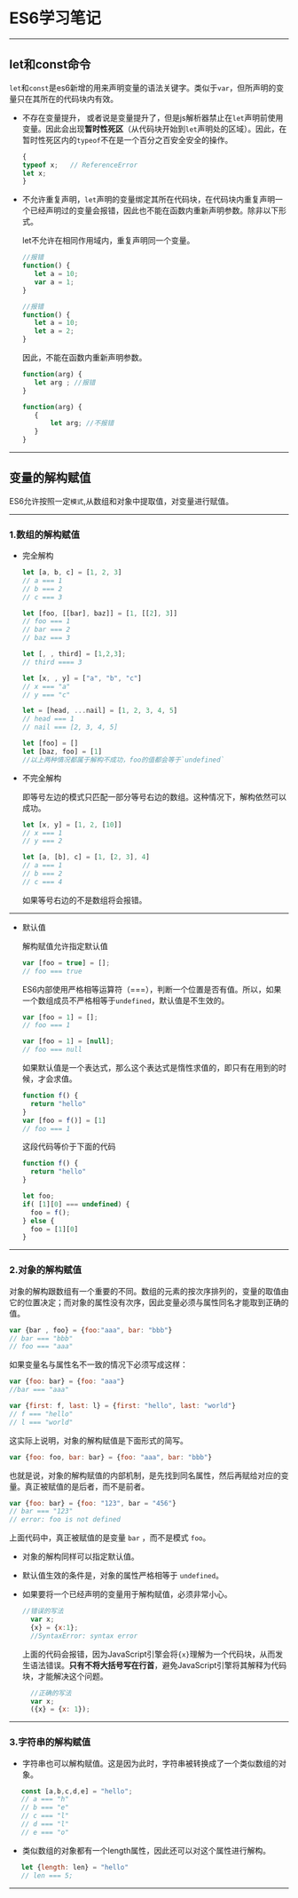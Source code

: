 # ES6学习笔记

--------------------------------------------------------------------------------

## let和const命令

`let`和`const`是es6新增的用来声明变量的语法关键字。类似于`var`，但所声明的变量只在其所在的代码块内有效。

- 不存在变量提升， 或者说是变量提升了，但是js解析器禁止在`let`声明前使用变量。因此会出现**暂时性死区**（从代码块开始到`let`声明处的区域）。因此，在暂时性死区内的`typeof`不在是一个百分之百安全安全的操作。

  ```javascript
  {
  typeof x;   // ReferenceError
  let x;
  }
  ```

- 不允许重复声明，`let`声明的变量绑定其所在代码块，在代码块内重复声明一个已经声明过的变量会报错，因此也不能在函数内重新声明参数。除非以下形式。

  let不允许在相同作用域内，重复声明同一个变量。

  ```javascript
  //报错
  function() {
     let a = 10;
     var a = 1;
  }

  //报错
  function() {
     let a = 10;
     let a = 2;
  }
  ```

  因此，不能在函数内重新声明参数。

  ```javascript
  function(arg) {
     let arg ; //报错
  }

  function(arg) {
     {
         let arg; //不报错
     }
  }
  ```

--------------------------------------------------------------------------------

## 变量的解构赋值

ES6允许按照一定`模式`,从数组和对象中提取值，对变量进行赋值。

--------------------------------------------------------------------------------

### 1.数组的解构赋值

- 完全解构

  ```javascript
  let [a, b, c] = [1, 2, 3]
  // a === 1
  // b === 2
  // c === 3

  let [foo, [[bar], baz]] = [1, [[2], 3]]
  // foo === 1
  // bar === 2
  // baz === 3

  let [, , third] = [1,2,3];
  // third ==== 3

  let [x, , y] = ["a", "b", "c"]
  // x === "a"
  // y === "c"

  let = [head, ...nail] = [1, 2, 3, 4, 5]
  // head === 1
  // nail === [2, 3, 4, 5]

  let [foo] = []
  let [baz, foo] = [1]
  //以上两种情况都属于解构不成功，foo的值都会等于`undefined`
  ```

- 不完全解构

  即等号左边的模式只匹配一部分等号右边的数组。这种情况下，解构依然可以成功。

  ```javascript
  let [x, y] = [1, 2, [10]]
  // x === 1
  // y === 2

  let [a, [b], c] = [1, [2, 3], 4]
  // a === 1
  // b === 2
  // c === 4
  ```

  如果等号右边的不是数组将会报错。

--------------------------------------------------------------------------------

- 默认值

  解构赋值允许指定默认值

  ```javascript
  var [foo = true] = [];
  // foo === true
  ```

  ES6内部使用严格相等运算符（===），判断一个位置是否有值。所以，如果一个数组成员不严格相等于`undefined`，默认值是不生效的。

  ```javascript
  var [foo = 1] = [];
  // foo === 1

  var [foo = 1] = [null];
  // foo === null
  ```

  如果默认值是一个表达式，那么这个表达式是惰性求值的，即只有在用到的时候，才会求值。

  ```javascript
  function f() {
    return "hello"
  }
  var [foo = f()] = [1]
  // foo === 1
  ```

  这段代码等价于下面的代码

  ```javascript
  function f() {
    return "hello"
  }

  let foo;
  if( [1][0] === undefined) {
    foo = f();
  } else {
    foo = [1][0]
  }
  ```

--------------------------------------------------------------------------------

### 2.对象的解构赋值

对象的解构跟数组有一个重要的不同。数组的元素的按次序排列的，变量的取值由它的位置决定；而对象的属性没有次序，因此变量必须与属性同名才能取到正确的值。

```javascript
var {bar , foo} = {foo:"aaa", bar: "bbb"}
// bar === "bbb"
// foo === "aaa"
```

如果变量名与属性名不一致的情况下必须写成这样：

```javascript
var {foo: bar} = {foo: "aaa"}
//bar === "aaa"

var {first: f, last: l} = {first: "hello", last: "world"}
// f === "hello"
// l === "world"
```

这实际上说明，对象的解构赋值是下面形式的简写。

```javascript
var {foo: foo, bar: bar} = {foo: "aaa", bar: "bbb"}
```

也就是说，对象的解构赋值的内部机制，是先找到同名属性，然后再赋给对应的变量。真正被赋值的是后者，而不是前者。

```javascript
var {foo: bar} = {foo: "123", bar = "456"}
// bar === "123"
// error: foo is not defined
```

上面代码中，真正被赋值的是变量 `bar` ，而不是模式 `foo`。

- 对象的解构同样可以指定默认值。

- 默认值生效的条件是，对象的属性严格相等于 `undefined`。

- 如果要将一个已经声明的变量用于解构赋值，必须非常小心。

  ```javascript
  //错误的写法
    var x;
    {x} = {x:1};
    //SyntaxError: syntax error
  ```

  上面的代码会报错，因为JavaScript引擎会将`{x}`理解为一个代码块，从而发生语法错误。**只有不将大括号写在行首**，避免JavaScript引擎将其解释为代码块，才能解决这个问题。

  ```javascript
    //正确的写法
    var x;
    ({x} = {x: 1});
  ```

***

### 3.字符串的解构赋值

- 字符串也可以解构赋值。这是因为此时，字符串被转换成了一个类似数组的对象。

 ```javascript
    const [a,b,c,d,e] = "hello";
    // a === "h"
    // b === "e"
    // c === "l"
    // d === "l"
    // e === "o"
 ```

- 类似数组的对象都有一个length属性，因此还可以对这个属性进行解构。

 ```javascript
    let {length: len} = "hello"
    // len === 5;
 ```

****
